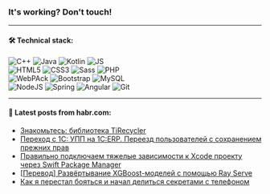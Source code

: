 ### It's working? Don't touch!

---

#### 🛠️ Technical stack:

![C++](https://img.shields.io/badge/C++-informational?logo=c%2B%2B&style=flat&logoColor=white&color=9C033A)
![Java](https://img.shields.io/badge/Java-informational?logo=java&style=flat&logoColor=white&color=007396)
![Kotlin](https://img.shields.io/badge/Kotlin-informational?logo=Kotlin&style=flat&logoColor=white&color=0095D5)
![JS](https://img.shields.io/badge/JS-informational?logo=javaScript&style=flat&logoColor=black&color=F7Df1E) <br>
![HTML5](https://img.shields.io/badge/HTML5-informational?logo=html5&style=flat&logoColor=white&color=E34F26)
![CSS3](https://img.shields.io/badge/CSS3-informational?logo=css3&style=flat&logoColor=white&color=157286)
![Sass](https://img.shields.io/badge/Saas-informational?logo=sass&style=flat&logoColor=white&color=hotpink)
![PHP](https://img.shields.io/badge/PHP-informational?logo=php&style=flat&logoColor=white&color=777BB4) <br>
![WebPAck](https://img.shields.io/badge/WebPack-informational?logo=webPack&style=flat&logoColor=white&color=FF6F00)
![Bootstrap](https://img.shields.io/badge/Bootstrap-informational?logo=Bootstrap&style=flat&logoColor=white&color=7952B3)
![MySQL](https://img.shields.io/badge/MySQL-informational?logo=MySQL&style=flat&logoColor=white&color=00f) <br>
![NodeJS](https://img.shields.io/badge/NodeJS-informational?logo=node.js&style=flat&logoColor=white&color=43853D)
![Spring](https://img.shields.io/badge/Spring-informational?logo=Spring&style=flat&logoColor=white&color=0A9EDC)
![Angular](https://img.shields.io/badge/Vue-informational?logo=vue.js&style=flat&logoColor=white&color=red)
![Git](https://img.shields.io/badge/Git-informational?logo=git&style=flat&logoColor=white&color=darkorange)

___

#### 💬 Latest posts from habr.com:

<!-- BLOG-POST-LIST:START -->
- [Знакомьтесь: библиотека TiRecycler](https://habr.com/ru/post/665930/?utm_source=habrahabr&utm_medium=rss&utm_campaign=665930)
- [Переход с 1С: УПП на 1C:ERP. Переезд пользователей с сохранением прежних прав](https://habr.com/ru/post/665926/?utm_source=habrahabr&utm_medium=rss&utm_campaign=665926)
- [Правильно подключаем тяжелые зависимости к Xcode проекту через Swift Package Manager](https://habr.com/ru/post/665790/?utm_source=habrahabr&utm_medium=rss&utm_campaign=665790)
- [[Перевод] Развёртывание XGBoost-моделей с помощью Ray Serve](https://habr.com/ru/post/665280/?utm_source=habrahabr&utm_medium=rss&utm_campaign=665280)
- [Как я перестал бояться и начал делиться секретами с телефоном](https://habr.com/ru/post/665888/?utm_source=habrahabr&utm_medium=rss&utm_campaign=665888)
<!-- BLOG-POST-LIST:END -->
